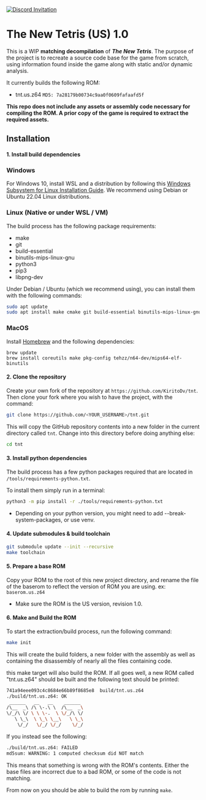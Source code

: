 [![Discord Invitation](https://discordapp.com/api/guilds/1253909545466724373/widget.png?style=banner2 'The New Tetris - Decomp')](https://discord.gg/a4VmcwBCKM)

# The New Tetris (US) 1.0

This is a WIP **matching decompilation** of ***The New Tetris***. The purpose of the project is to recreate a source code base for the game from scratch, using information found inside the game along with static and/or dynamic analysis.

It currently builds the following ROM:

* tnt.us.z64 `MD5: 7a28179b00734c9aa0f0609fafaafd5f`

**This repo does not include any assets or assembly code necessary for compiling the ROM. A prior copy of the game is required to extract the required assets.**

## Installation

#### 1. Install build dependencies

### Windows

For Windows 10, install WSL and a distribution by following this
[Windows Subsystem for Linux Installation Guide](https://docs.microsoft.com/en-us/windows/wsl/install-win10).
We recommend using Debian or Ubuntu 22.04 Linux distributions.

### Linux (Native or under WSL / VM)

The build process has the following package requirements:

* make
* git
* build-essential
* binutils-mips-linux-gnu
* python3
* pip3
* libpng-dev

Under Debian / Ubuntu (which we recommend using), you can install them with the following commands:

```bash
sudo apt update
sudo apt install make cmake git build-essential binutils-mips-linux-gnu python3 python3-pip clang-format-14 clang-tidy
```

### MacOS

Install [Homebrew](https://brew.sh) and the following dependencies:
```
brew update
brew install coreutils make pkg-config tehzz/n64-dev/mips64-elf-binutils
```

#### 2. Clone the repository

Create your own fork of the repository at `https://github.com/KiritoDv/tnt`. Then clone your fork where you wish to have the project, with the command:

```bash
git clone https://github.com/<YOUR_USERNAME>/tnt.git
```

This will copy the GitHub repository contents into a new folder in the current directory called `tnt`. Change into this directory before doing anything else:

```bash
cd tnt
```

#### 3. Install python dependencies

The build process has a few python packages required that are located in `/tools/requirements-python.txt`.

To install them simply run in a terminal:

```bash
python3 -m pip install -r ./tools/requirements-python.txt
```
* Depending on your python version, you might need to add  --break-system-packages, or use venv.

#### 4. Update submodules & build toolchain

```bash
git submodule update --init --recursive
make toolchain
```

#### 5. Prepare a base ROM

Copy your ROM to the root of this new project directory, and rename the file of the baserom to reflect the version of ROM you are using. ex: `baserom.us.z64`
* Make sure the ROM is the US version, revision 1.0.

#### 6. Make and Build the ROM

To start the extraction/build process, run the following command:

```bash
make init
```
This will create the build folders, a new folder with the assembly as well as containing the disassembly of nearly all the files containing code.

this make target will also build the ROM. If all goes well, a new ROM called "tnt.us.z64" should be built and the following text should be printed:

```bash
741a94eee093c4c8684e66b89f8685e8  build/tnt.us.z64
./build/tnt.us.z64: OK
 ______   __   __    ______  
/\__  _\ /\ \-.\ \  /\__  _\ 
\/_/\ \/ \ \ \-.  \ \/_/\ \/ 
   \ \_\  \ \_\ \__\   \ \_\ 
    \/_/   \/_/ \/_/    \/_/   
```

If you instead see the following:

```bash
./build/tnt.us.z64: FAILED
md5sum: WARNING: 1 computed checksum did NOT match
```

This means that something is wrong with the ROM's contents. Either the base files are incorrect due to a bad ROM, or some of the code is not matching.

From now on you should be able to build the rom by running `make`.